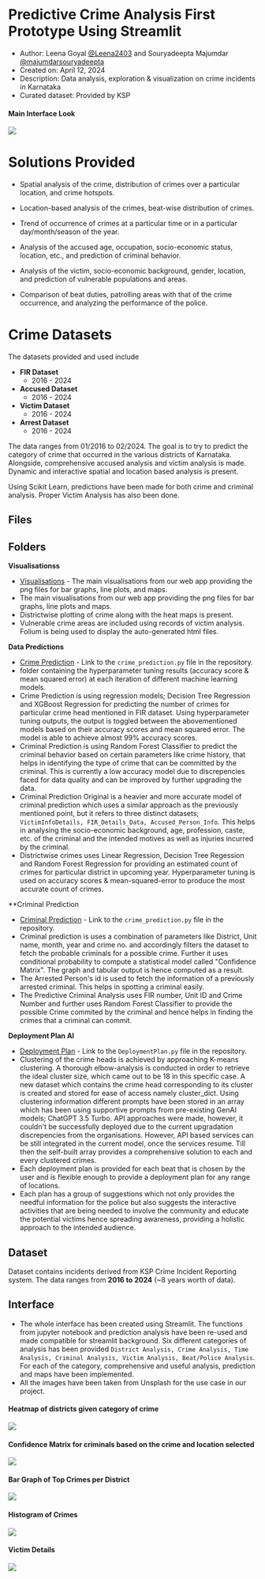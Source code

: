 # Predictive Crime Analysis First Prototype Using Streamlit
* Author: Leena Goyal [@Leena2403](https://www.github.com/Leena2403) and Souryadeepta Majumdar [@majumdarsouryadeepta](https://www.github.com/majumdarsouryadeepta)
* Created on: April 12, 2024
* Description: Data analysis, exploration & visualization on crime incidents in Karnataka
* Curated dataset: Provided by KSP


#### Main Interface Look 
![](Visualisations/interface%20look.png?raw=true)
  

# Solutions Provided

- Spatial analysis of the crime, distribution of crimes over a particular location, and crime hotspots.

- Location-based analysis of the crimes, beat-wise distribution of crimes.

- Trend of occurrence of crimes at a particular time or in a particular day/month/season of the year.

- Analysis of the accused age, occupation, socio-economic status, location, etc., and prediction of criminal behavior.

- Analysis of the victim, socio-economic background, gender, location, and prediction of vulnerable populations and areas.

- Comparison of beat duties, patrolling areas with that of the crime occurrence, and analyzing the performance of the police.


# Crime Datasets

The datasets provided and used include 

- **FIR Dataset**
    - 2016 - 2024
- **Accused Dataset**
    - 2016 - 2024
- **Victim Dataset**
    - 2016 - 2024
- **Arrest Dataset**
    - 2016 - 2024
  

The data ranges from 01/2016 to 02/2024. The goal is to try to predict the category of crime that occurred in the various districts of Karnataka. Alongside, comprehensive accused analysis and victim analysis is made. Dynamic and interactive spatial and location based analysis is present.

Using Scikit Learn, predictions have been made for both crime and criminal analysis. Proper Victim Analysis has also been done.

## Files

## Folders
**Visualisationss**
- [Visualisations](https://github.com/Leena2403/predictive-crime-analysis-first_prototype/tree/main/Visualisations) - The main visualisations from our web app providing the png files for bar graphs, line plots, and maps.
 - The main visualisations from our web app providing the png files for bar graphs, line plots and maps.
- Districtwise plotting of crime along with the heat maps is present.
- Vulnerable crime areas are included using records of victim analysis. Folium is being used to display the auto-generated html files.

**Data Predictions**

- [Crime Prediction](https://github.com/Leena2403/predictive-crime-analysis-first_prototype/blob/main/crime_prediction.py) - Link to the `crime_prediction.py` file in the repository.
 - folder containing the hyperparameter tuning results (accuracy score & mean squared error) at each iteration of different machine learning models.
- Crime Prediction is using regression models; Decision Tree Regression and XGBoost Regression for predicting the number of crimes for particular crime head mentioned in FIR dataset. Using hyperparameter tuning outputs, the output is toggled between the abovementioned models based on their accuracy scores and mean squared error. The model is able to achieve almost 99% accuracy scores.
- Criminal Prediction is using Random Forest Classifier to predict the criminal behavior based on certain parameters like crime history, that helps in identifying the type of crime that can be committed by the criminal. This is currently a low accuracy model due to discrepencies faced for data quality and can be improved by further upgrading the data.
- Criminal Prediction Original is a heavier and more accurate model of criminal prediction which uses a similar approach as the previously mentioned point, but it refers to three distinct datasets; `VictimInfoDetails, FIR_Details_Data, Accused_Person_Info`. This helps in analysing the socio-economic background, age, profession, caste, etc. of the criminal and the intended motives as well as injuries incurred by the criminal.
- Districtwise crimes uses Linear Regression, Decision Tree Regession and Random Forest Regression for providing an estimated count of crimes for particular district in upcoming year. Hyperparameter tuning is used on accuracy scores & mean-squared-error to produce the most accurate count of crimes.

**Criminal Prediction
- [Criminal Prediction](https://github.com/Leena2403/predictive-crime-analysis-first_prototype/blob/main/criminal_prediction.py) - Link to the `crime_prediction.py` file in the repository.
- Criminal prediction is uses a combination of parameters like District, Unit name, month, year and crime no. and accordingly filters the dataset to fetch the probable criminals for a possible crime. Further it uses conditional probability to compute a statistical model called "Confidence Matrix". The graph and tabular output is hence computed as a result.
- The Arrested Person's id is used to fetch the information of a previously arrested criminal. This helps in spotting a criminal easily.
- The Predictive Criminal Analysis uses FIR number, Unit ID and Crime Number and further uses Random Forest Classifier to provide the possible Crime commited by the criminal and hence helps in finding the crimes that a criminal can commit.

**Deployment Plan AI**

- [Deployment Plan](https://github.com/Leena2403/predictive-crime-analysis-first_prototype/blob/main/DeploymentPlan.py) - Link to the `DeploymentPlan.py` file in the repository.
- Clustering of the crime heads is achieved by approaching K-means clustering. A thorough elbow-analysis is conducted in order to retrieve the ideal cluster size, which came out to be 18 in this specific case. A new dataset which contains the crime head corresponding to its cluster is created and stored for ease of access namely cluster_dict. Using clustering information different prompts have been stored in an array which has been using supportive prompts from pre-existing GenAI models; ChatGPT 3.5 Turbo. API approaches were made, however, it couldn't be successfully deployed due to the current upgradation discrepencies from the organisations. However, API based services can be still integrated in the current model, once the services resume. Till then the self-built array provides a comprehensive solution to each and every clustered crimes.
- Each deployment plan is provided for each beat that is chosen by the user and is flexible enough to provide a deployment plan for any range of locations.
- Each plan has a group of suggestions which not only provides the needful information for the police but also suggests the interactive activities that are being needed to involve the community and educate the potential victims hence spreading awareness, providing a holistic approach to the intended audience.

## Dataset
Dataset contains incidents derived from KSP Crime Incident Reporting system. The data ranges from **2016 to 2024** (~8 years worth of data). 

## Interface
- The whole interface has been created using Streamlit. The functions from jupyter notebook and prediction analysis have been re-used and made compatible for streamlit background. Six different categories of analysis has been provided `District Analysis, Crime Analysis, Time Analysis, Criminal Analysis, Victim Analysis, Beat/Police Analysis`. For each of the category, comprehensive and useful analysis, prediction and maps have been implemented.
- All the images have been taken from Unsplash for the use case in our project.


#### Heatmap of districts given category of crime
![](Visualisations/dist_heat_map.png?raw=true)

#### Confidence Matrix for criminals based on the crime and location selected
![](Visualisations/confidence%20matrix.png?raw=true)

#### Bar Graph of Top Crimes per District
![](Visualisations/crime_per_year_district.jpg?raw=true)

#### Histogram of Crimes
![](Visualisations/hist_crimes.png?raw=true)

#### Victim Details 
![](Visualisations/victim%20details.png)










